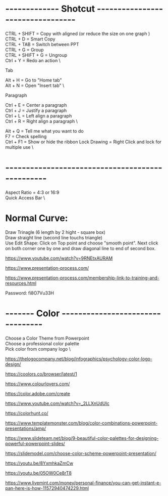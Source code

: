 # ------------- Shotcut ---------------------------------
CTRL + SHIFT 		  = Copy with aligned (or reduce the size on one graph ) \
CTRL + D			    = Smart Copy \
CTRL + TAB			  = Switch between PPT \
CTRL + G          = Group \
CTRL + SHIFT + G  = Ungroup \
Ctrl + Y          = Redo an action \

Tab

Alt  + H          = Go to "Home tab"  \
Alt  + N          = Open "Insert tab" \

Paragraph

Ctrl + E          = Center a paragraph  \
Ctrl + J          = Justify a paragraph \
Ctrl + L          = Left align a paragraph \
Ctrl + R          = Right align a paragraph \

Alt  + Q          = Tell me what you want to do \
F7                = Check spelling \
Ctrl + F1         = Show or hide the ribbon
Lock Drawing	    = Right Click and lock for multiple use \


# ------------------------------------------------
Aspect Ratio		= 4:3 or 16:9 \
Quick Access Bar \		

# Normal Curve: 
Draw Trinagle (6 length by 2 hight - square box) \
Draw straight line (second line touchs triangle) \
Use Edit Shape: Click on Top point and choose "smooth point". Next click on both corner one by one and draw diagonal line to end of second box.

https://www.youtube.com/watch?v=9RNEtxAURAM

https://www.presentation-process.com/ 

https://www.presentation-process.com/membership-link-to-training-and-resources.html

  Password: fi8O7Vu33H  

# ------- Color  ---------------------------------

Choose a Color Theme from Powerpoint \
Choose a professional color palette \
Pick color from company logo \

https://thelogocompany.net/blog/infographics/psychology-color-logo-design/

https://coolors.co/browser/latest/1

https://www.colourlovers.com/

https://color.adobe.com/create

https://www.youtube.com/watch?v=_2LLXnUdUIc

https://colorhunt.co/

https://www.templatemonster.com/blog/color-combinations-powerpoint-presentations/amp/

https://www.slideteam.net/blog/9-beautiful-color-palettes-for-designing-powerful-powerpoint-slides/

https://slidemodel.com/choose-color-scheme-powerpoint-presentation/

https://youtu.be/8YxmhkaZmCw

https://youtu.be/05OW0Ce8rT8

https://www.livemint.com/money/personal-finance/you-can-get-instant-e-pan-here-is-how-11572940474229.html
